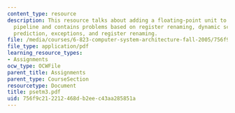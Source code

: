 ```yaml
---
content_type: resource
description: This resource talks about adding a floating-point unit to the basic MIPS
  pipeline and contains problems based on register renaming, dynamic scheduling, branch
  prediction, exceptions, and register renaming.
file: /media/courses/6-823-computer-system-architecture-fall-2005/756f9c212212468db2eec43aa285851a_psetm3.pdf
file_type: application/pdf
learning_resource_types:
- Assignments
ocw_type: OCWFile
parent_title: Assignments
parent_type: CourseSection
resourcetype: Document
title: psetm3.pdf
uid: 756f9c21-2212-468d-b2ee-c43aa285851a
---
```

